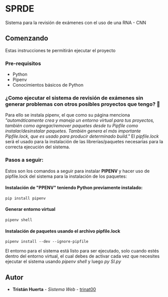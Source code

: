 # SPRDE
Sistema para la revisión de exámenes con el uso de una RNA - CNN 

## Comenzando

Estas instrucciones te permitirán ejecutar el proyecto
### Pre-requisitos

* Python
* Pipenv
* Conocimientos básicos de Python

### ¿Como ejecutar el sistema de revisión de exámenes sin generar problemas con otros posibles proyectos que tengo? 🔧

Para ello se instala pipenv, el que como su página menciona *"automáticamente crea y maneja un entorno virtual para tus proyectos, también como agregar/remover paquetes desde tu Pipfile como instalar/desinstalar paquetes. También genera el más importante Pipfile.lock, que es usado para producir determinado build."* El *pipfile.lock* será el usado para la instalación de las librerías/paquetes necesarias para la correcta ejecución del sistema.

### Pasos a seguir:

Estos son los comandos a seguir para instalar **PIPENV** y hacer uso de pipfile.lock del sistema para la instalación de los paquetes:
#### Instalación de "**PPENV**" teniendo Python previamente instalado:

```
pip install pipenv
```
#### Generar entorno virtual

```
pipenv shell
```
#### Instalación de paquetes usando el archivo **pipfile.lock**

```
pipenv install --dev --ignore-pipfile
```
El entorno para el sistema está listo para ser ejecutado, solo cuando estés dentro del entorno virtual, el cual debes de activar cada vez que necesites ejecutar el sistema usando *pipenv shell* y luego *py SI.py*
## Autor

* **Tristán Huerta** - *Sistema Web* - [trinat00](https://github.com/trinat00)
